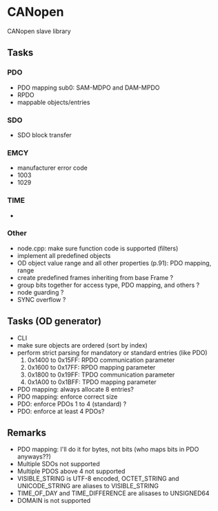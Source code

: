 # CANopen
CANopen slave library

## Tasks
### PDO
- PDO mapping sub0: SAM-MDPO and DAM-MPDO
- RPDO
- mappable objects/entries

### SDO
- SDO block transfer

### EMCY
- manufacturer error code
- 1003
- 1029

### TIME
- 

### Other
- node.cpp: make sure function code is supported (filters)
- implement all predefined objects
- OD object value range and all other properties (p.91): PDO mapping, range
- create predefined frames inheriting from base Frame ?
- group bits together for access type, PDO mapping, and others ?
- node guarding ?
- SYNC overflow ?

## Tasks (OD generator)
- CLI
- make sure objects are ordered (sort by index)
- perform strict parsing for mandatory or standard entries (like PDO)
    1. 0x1400 to 0x15FF: RPDO communication parameter
    2. 0x1600 to 0x17FF: RPDO mapping parameter
    3. 0x1800 to 0x19FF: TPDO communication parameter
    3. 0x1A00 to 0x1BFF: TPDO mapping parameter
- PDO mapping: always allocate 8 entries?
- PDO mapping: enforce correct size
- PDO: enforce PDOs 1 to 4 (standard) ?
- PDO: enforce at least 4 PDOs?

## Remarks
- PDO mapping: I'll do it for bytes, not bits (who maps bits in PDO anyways??)
- Multiple SDOs not supported
- Multiple PDOS above 4 not supported
- VISIBLE_STRING is UTF-8 encoded, OCTET_STRING and UNICODE_STRING are aliases to VISIBLE_STRING
- TIME_OF_DAY and TIME_DIFFERENCE are alisases to UNSIGNED64
- DOMAIN is not supported
